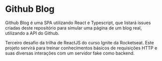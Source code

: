 # Github Blog

Github Blog é uma SPA utilizando React e Typescript, que listará issues criadas deste repositório para simular uma página de um blog real, utilizando a API do Github.

Terceiro desafio da trilha de ReactJS do curso Ignite da Rocketseat. Este projeto servirá para treinar conhecimentos básicos de requisições HTTP e suas diversas interações com um servidor fake como backend.